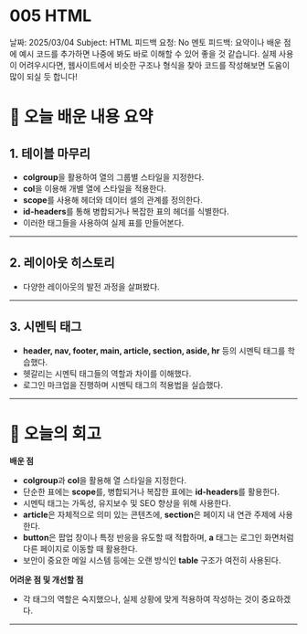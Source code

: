 # 005 HTML

날짜: 2025/03/04
Subject: HTML
피드백 요청: No
멘토 피드백: 요약이나 배운 점에 예시 코드를 추가하면 나중에 봐도 바로 이해할 수 있어 좋을 것 같습니다. 
실제 사용이 어려우시다면, 웹사이트에서 비슷한 구조나 형식을 찾아 코드를 작성해보면 도움이 많이 되실 듯 합니다!

# 📝 오늘 배운 내용 요약

## 1. 테이블 마무리

- **colgroup**을 활용하여 열의 그룹별 스타일을 지정한다.
- **col**을 이용해 개별 열에 스타일을 적용한다.
- **scope**를 사용해 헤더와 데이터 셀의 관계를 정의한다.
- **id-headers**를 통해 병합되거나 복잡한 표의 헤더를 식별한다.
- 이러한 태그들을 사용하여 실제 표를 만들어본다.

---

## 2. 레이아웃 히스토리

- 다양한 레이아웃의 발전 과정을 살펴봤다.

---

## 3. 시멘틱 태그

- **header, nav, footer, main, article, section, aside, hr** 등의 시멘틱 태그를 학습했다.
- 헷갈리는 시멘틱 태그들의 역할과 차이를 이해했다.
- 로그인 마크업을 진행하며 시멘틱 태그의 적용법을 실습했다.

---

# 💭 오늘의 회고

**배운 점**

- **colgroup**과 **col**을 활용해 열 스타일을 지정한다.
- 단순한 표에는 **scope**를, 병합되거나 복잡한 표에는 **id-headers**를 활용한다.
- 시멘틱 태그는 가독성, 유지보수 및 SEO 향상을 위해 사용한다.
- **article**은 자체적으로 의미 있는 콘텐츠에, **section**은 페이지 내 연관 주제에 사용한다.
- **button**은 팝업 창이나 특정 반응을 유도할 때 적합하며, **a** 태그는 로그인 화면처럼 다른 페이지로 이동할 때 활용한다.
- 보안이 중요한 메일 시스템 등에는 오랜 방식인 **table** 구조가 여전히 사용된다.

**어려운 점 및 개선할 점**

- 각 태그의 역할은 숙지했으나, 실제 상황에 맞게 적용하여 작성하는 것이 중요하겠다.

---